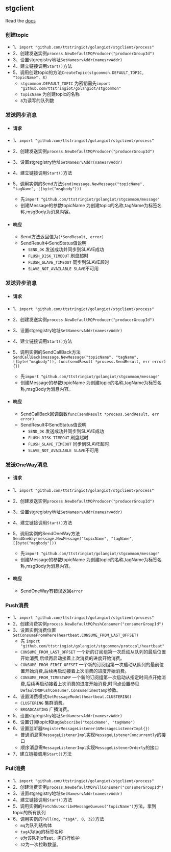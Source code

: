 ## stgclient

Read the [docs](http://github.com/ttstringiot/golangiot)

### 创建topic
* 1、```import "github.com/ttstringiot/golangiot/stgclient/process"```
* 2、创建发送实例```process.NewDefaultMQProducer("producerGroupId")```
* 3、设置stgregistry地址```SetNamesrvAddr(namesrvAddr)```
* 4、建立链接调用```Start()```方法
* 5、调用创建topic的方法```CreateTopic(stgcommon.DEFAULT_TOPIC, "topicName", 8)```
    * ```stgcommon.DEFAULT_TOPIC``` 为密钥需先```import "github.com/ttstringiot/golangiot/stgcommon"```
    * ```topicName``` 为创建topic的名称
    * ```8```为读写的队列数
    
### 发送同步消息
* #### 请求
* 1、``` import "github.com/ttstringiot/golangiot/stgclient/process" ```
* 2、创建发送实例```process.NewDefaultMQProducer("producerGroupId")```
* 3、设置stgregistry地址```SetNamesrvAddr(namesrvAddr)```
* 4、建立链接调用```Start()```方法
* 5、调用实例的Send方法```Send(message.NewMessage("topicName", "tagName", []byte("msgbody")))```
    * 先```import "github.com/ttstringiot/golangiot/stgcommon/message"``` 
    * 创建Message的参数topicName 为创建topic的名称,tagName为标签名称,msgBody为消息内容。
    
* #### 响应    
  * Send方法返回值为```(*SendResult, error)```
  * SendResult中SendStatus值说明
     * ```SEND_OK``` 发送成功并同步到SLAVE成功
     * ```FLUSH_DISK_TIMEOUT``` 刷盘超时
     * ```FLUSH_SLAVE_TIMEOUT``` 同步到SLAVE超时 
     * ```SLAVE_NOT_AVAILABLE SLAVE```不可用
     
### 发送异步消息
* #### 请求
* 1、``` import "github.com/ttstringiot/golangiot/stgclient/process" ```
* 2、创建发送实例```process.NewDefaultMQProducer("producerGroupId")```
* 3、设置stgregistry地址```SetNamesrvAddr(namesrvAddr)```
* 4、建立链接调用```Start()```方法
* 5、调用实例的SendCallBack方法```SendCallBack(message.NewMessage("topicName", "tagName", []byte("msgbody")),
    func(sendResult *process.SendResult, err error) {})```                                                                                             		
    * 先```import "github.com/ttstringiot/golangiot/stgcommon/message"``` 
    * 创建Message的参数topicName 为创建topic的名称,tagName为标签名称,msgBody为消息内容。
    
* #### 响应    
  * SendCallBack回调函数```func(sendResult *process.SendResult, err error)```
  * SendResult中SendStatus值说明
     * ```SEND_OK``` 发送成功并同步到SLAVE成功
     * ```FLUSH_DISK_TIMEOUT``` 刷盘超时
     * ```FLUSH_SLAVE_TIMEOUT``` 同步到SLAVE超时 
     * ```SLAVE_NOT_AVAILABLE SLAVE```不可用     
     
     
### 发送OneWay消息
* #### 请求
* 1、``` import "github.com/ttstringiot/golangiot/stgclient/process" ```
* 2、创建发送实例```process.NewDefaultMQProducer("producerGroupId")```
* 3、设置stgregistry地址```SetNamesrvAddr(namesrvAddr)```
* 4、建立链接调用```Start()```方法
* 5、调用实例的SendOneWay方法```SendOneWay(message.NewMessage("topicName", "tagName", []byte("msgbody")))```
    * 先```import "github.com/ttstringiot/golangiot/stgcommon/message"``` 
    * 创建Message的参数topicName 为创建topic的名称,tagName为标签名称,msgBody为消息内容。
    
* #### 响应    
  * SendOneWay有错误返回```error```
  
  
### Push消费

* 1、``` import "github.com/ttstringiot/golangiot/stgclient/process" ```
* 2、创建消费实例```process.NewDefaultMQPushConsumer("consumerGroupId")```
* 3、设置实例消费位置```SetConsumeFromWhere(heartbeat.CONSUME_FROM_LAST_OFFSET)```
     * 先 ```import "github.com/ttstringiot/golangiot/stgcommon/protocol/heartbeat"```
     * ```CONSUME_FROM_LAST_OFFSET```  一个新的订阅组第一次启动从队列的最后位置开始消费,后续再启动接着上次消费的进度开始消费。
     * ```CONSUME_FROM_FIRST_OFFSET``` 一个新的订阅组第一次启动从队列的最前位置开始消费,后续再启动接着上次消费的进度开始消费。
     * ```CONSUME_FROM_TIMESTAMP```  一个新的订阅组第一次启动从指定时间点开始消费,后续再启动接着上次消费的进度开始消费,时间点设置参见```DefaultMQPushConsumer.ConsumeTimestamp```参数。
* 4、设置消费模式```SetMessageModel(heartbeat.CLUSTERING)```
     * ```CLUSTERING``` 集群消费。
     * ```BROADCASTING``` 广播消费。
* 5、设置stgregistry地址```SetNamesrvAddr(namesrvAddr)```
* 6、设置订阅topic和tag```Subscribe("topicName", "tagName")```
* 6、设置监听器```RegisterMessageListener(&MessageListenerImpl{})```
     * 普通消息需```MessageListenerImpl```实现```MessageListenerConcurrently```的接口
     * 顺序消息需```MessageListenerImpl```实现```MessageListenerOrderly```的接口
* 7、建立链接调用```Start()```方法


### Pull消费

* 1、``` import "github.com/ttstringiot/golangiot/stgclient/process" ```
* 2、创建消费实例```process.NewDefaultMQPullConsumer("consumerGroupId")```
* 3、设置stgregistry地址```SetNamesrvAddr(namesrvAddr)```
* 4、建立链接调用```Start()```方法 
* 5、调用实例的```FetchSubscribeMessageQueues("topicName")```方法，拿到topic的所有队列
* 6、调用实例的```Pull(mq, "tagA", 0, 32)```方法
     * ```mq```为队列结构体
     * ```tagA```为tag的标签名称
     * ```0```为该队列offset，需自行维护
     * ```32```为一次拉取数量。